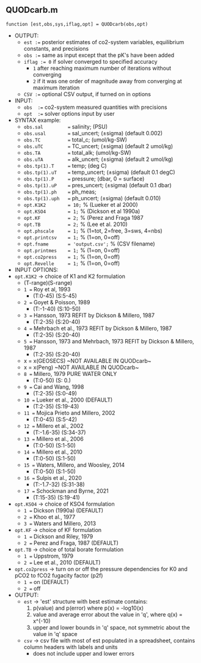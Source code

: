 ## QUODcarb.m
`function [est,obs,sys,iflag,opt] = QUODcarb(obs,opt)`

- OUTPUT:
  - `est :=` posterior estimates of co2-system variables, equilibrium constants, and precisions
  - `obs :=` same as input except that the pK's have been added
  - `iflag := 0` if solver converged to specified accuracy 
    - `1` after reaching maximum number of iterations without converging
    - `2` if it was one order of magnitude away from converging at maximum iteration
  - `CSV :=` optional CSV output, if turned on in options
- INPUT:
  - `obs  :=` co2-system measured quantities with precisions 
  - `opt  :=` solver options input by user 
- SYNTAX example:
  - `obs.sal         =` salinity;     (PSU)           
  - `obs.usal        =` sal_uncert;    (±sigma) (default 0.002)     
  - `obs.TC          =` total_c;      (umol/kg-SW)    
  - `obs.uTC         =` TC_uncert;     (±sigma) (default 2 umol/kg)
  - `obs.TA          =` total_alk;    (umol/kg-SW)    
  - `obs.uTA         =` alk_uncert;    (±sigma) (default 2 umol/kg)
  - `obs.tp(1).T     =` temp;         (deg C)         
  - `obs.tp(1).uT    =` temp_uncert;   (±sigma) (default 0.1 degC)
  - `obs.tp(1).P     =` pressure;     (dbar, 0 = surface)          
  - `obs.tp(1).uP    =` pres_uncert;   (±sigma) (default 0.1 dbar)
  - `obs.tp(1).ph    =` ph_meas;      
  - `obs.tp(1).uph   =` ph_uncert;     (±sigma) (default 0.010)
  - `opt.K1K2        = 10;`           % (Lueker et al 2000)
  - `opt.KSO4        = 1;`            % (Dickson et al 1990a) 
  - `opt.KF          = 2;`            % (Perez and Fraga 1987
  - `opt.TB          = 2;`           % (Lee et al. 2010)
  - `opt.phscale     = 1;`           % (1=tot, 2=free, 3=sws, 4=nbs)
  - `opt.printcsv    = 1;`            % (1=on, 0=off)
  - `opt.fname       = 'output.csv';` % (CSV filename)
  - `opt.printmes    = 1;`            % (1=on, 0=off)
  - `opt.co2press    = 1;`            % (1=on, 0=off)
  - `opt.Revelle     = 1;`            % (1=on, 0=off)
 - INPUT OPTIONS:
  - `opt.K1K2`  -> choice of K1 and K2 formulation
      - (T-range)(S-range)
    - `1 =` Roy et al, 1993
      - (T:0-45)    (S:5-45)
    - `2 =` Goyet & Poisson, 1989
      - (T:-1-40)   (S:10-50)
    - `3 =` Hansson, 1973 REFIT by Dickson & Millero, 1987
      - (T:2-35)    (S:20-40)
    - `4 =` Mehrbach et al., 1973 REFIT by Dickson & Millero, 1987
      - (T:2-35)    (S:20-40)
    - `5 =` Hansson, 1973 and Mehrbach, 1973 REFIT by Dickson & Millero, 1987
      - (T:2-35)    (S:20-40)
    - x = x(GEOSECS)  ~NOT AVAILABLE IN QUODcarb~
    - x = x(Peng)  ~NOT AVAILABLE IN QUODcarb~
    - `8 =` Millero, 1979 PURE WATER ONLY
      - (T:0-50)    (S: 0.)
    - `9 =` Cai and Wang, 1998
      - (T:2-35)    (S:0-49)
    - `10 =` Lueker et al., 2000 (DEFAULT)
      - (T:2-35)    (S:19-43)
    - `11 =` Mojica Prieto and Millero, 2002
      - (T:0-45)    (S:5-42)
    - `12 =` Millero et al., 2002
      - (T:-1.6-35) (S:34-37)
    - `13 =` Millero et al., 2006
      - (T:0-50)    (S:1-50)
    - `14 =` Millero et al., 2010
      - (T:0-50)    (S:1-50)
    - `15 =` Waters, Millero, and Woosley, 2014
      - (T:0-50)    (S:1-50)
    - `16 =` Sulpis et al., 2020
      - (T:-1.7-32) (S:31-38)
    - `17 =` Schockman and Byrne, 2021
      - (T:15-35)   (S:19-41)
  - `opt.KSO4` -> choice of KSO4 formulation
    - `1 =` Dickson (1990a) (DEFAULT)
    - `2 =` Khoo et al., 1977
    - `3 =` Waters and Millero, 2013
  - `opt.KF` -> choice of KF formulation
    - `1 =` Dickson and Riley, 1979
    - `2 =` Perez and Fraga, 1987 (DEFAULT)
  - `opt.TB` -> choice of total borate formulation
    - `1 =` Uppstrom, 1979
    - `2 =` Lee et al., 2010 (DEFAULT)
  - `opt.co2press` -> turn on or off the pressure dependencies for K0 and pCO2 to fCO2 fugacity factor (p2f)
    - `1 =` on (DEFAULT)
    - `2 =` off
- OUTPUT:
  - `est` -> 'est' structure with best estimate contains:
    1. p(value) and p(error) where p(x) = -log10(x)
    2. value and average error about the value in 'q', where q(x) = x^(-10)
    3. upper and lower bounds in 'q' space, not symmetric about the value in 'q' space
  - `csv` ->  csv file with most of est populated in a spreadsheet, contains column headers with labels and units
      - does not include upper and lower errors







